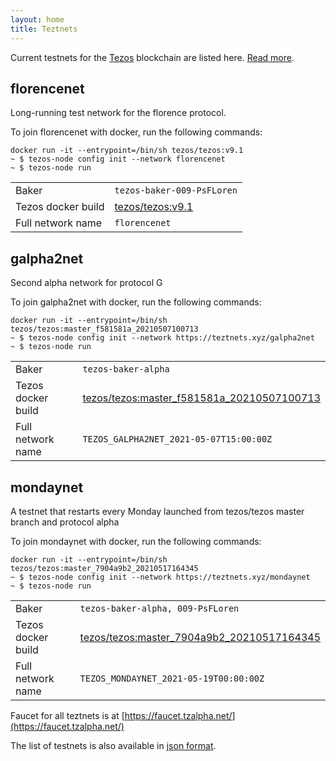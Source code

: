 ```yaml
---
layout: home
title: Teztnets
---
```


Current testnets for the [Tezos](https://tezos.com) blockchain are listed here. [Read more](about/).

florencenet
---------

Long-running test network for the florence protocol.

To join florencenet with docker, run the following commands:

```
docker run -it --entrypoint=/bin/sh tezos/tezos:v9.1
~ $ tezos-node config init --network florencenet
~ $ tezos-node run
```

| | |
|-------|---------------------|
| Baker | `tezos-baker-009-PsFLoren` |
| Tezos docker build | [tezos/tezos:v9.1](https://hub.docker.com/r/tezos/tezos/tags?page=1&ordering=last_updated&name=v9.1) |
| Full network name | `florencenet` |

galpha2net
---------

Second alpha network for protocol G

To join galpha2net with docker, run the following commands:

```
docker run -it --entrypoint=/bin/sh tezos/tezos:master_f581581a_20210507100713
~ $ tezos-node config init --network https://teztnets.xyz/galpha2net
~ $ tezos-node run
```

| | |
|-------|---------------------|
| Baker | `tezos-baker-alpha` |
| Tezos docker build | [tezos/tezos:master_f581581a_20210507100713](https://hub.docker.com/r/tezos/tezos/tags?page=1&ordering=last_updated&name=master_f581581a_20210507100713) |
| Full network name | `TEZOS_GALPHA2NET_2021-05-07T15:00:00Z` |

mondaynet
---------

A testnet that restarts every Monday launched from tezos/tezos master branch and protocol alpha

To join mondaynet with docker, run the following commands:

```
docker run -it --entrypoint=/bin/sh tezos/tezos:master_7904a9b2_20210517164345
~ $ tezos-node config init --network https://teztnets.xyz/mondaynet
~ $ tezos-node run
```

| | |
|-------|---------------------|
| Baker | `tezos-baker-alpha, 009-PsFLoren` |
| Tezos docker build | [tezos/tezos:master_7904a9b2_20210517164345](https://hub.docker.com/r/tezos/tezos/tags?page=1&ordering=last_updated&name=master_7904a9b2_20210517164345) |
| Full network name | `TEZOS_MONDAYNET_2021-05-19T00:00:00Z` |


Faucet for all teztnets is at [https://faucet.tzalpha.net/](https://faucet.tzalpha.net/)

The list of testnets is also available in [json format](https://teztnets.xyz/teztnets.json).
